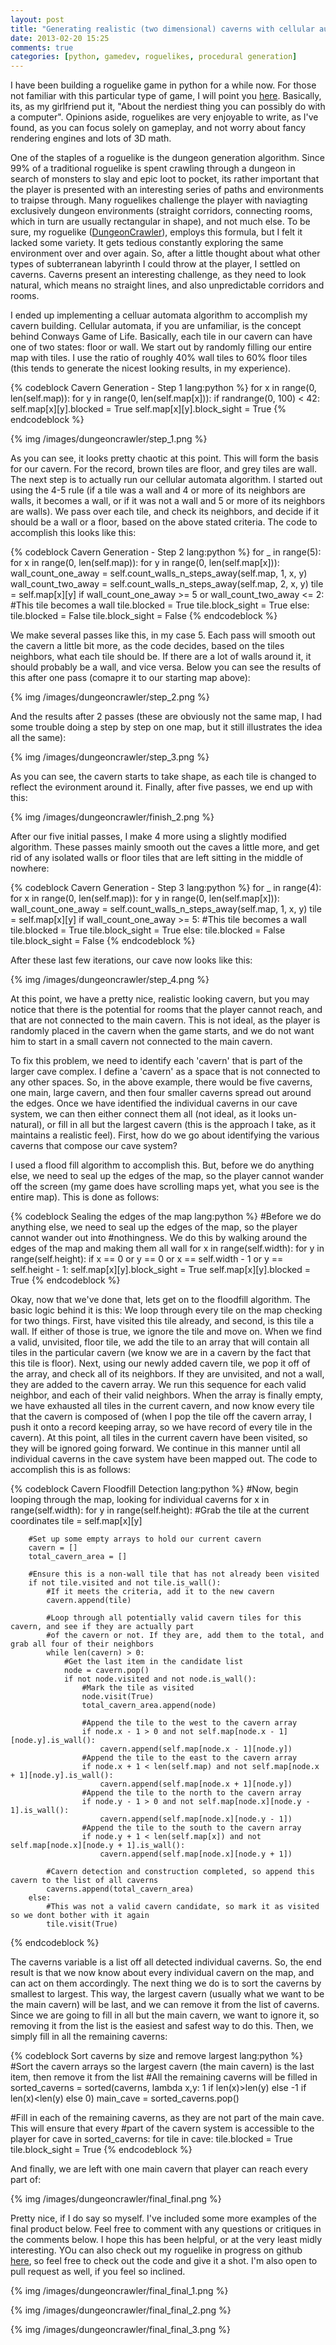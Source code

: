 ```yaml
---
layout: post
title: "Generating realistic (two dimensional) caverns with cellular automata"
date: 2013-02-20 15:25
comments: true
categories: [python, gamedev, roguelikes, procedural generation] 
---
```

I have been building a roguelike game in python for a while now. For
those not familiar with this particular type of game, I will point you
[here](http://en.wikipedia.org/wiki/Roguelike). Basically, its, as my
girlfriend put it, "About the nerdiest thing you can possibly do with a
computer". Opinions aside, roguelikes are very enjoyable to write, as
I've found, as you can focus solely on gameplay, and not worry about
fancy rendering engines and lots of 3D math.
<!-- more -->
One of the staples of a roguelike is the dungeon generation algorithm.
Since 99% of a traditional roguelike is spent crawling through a dungeon
in search of monsters to slay and epic loot to pocket, its rather
important that the player is presented with an interesting series of
paths and environments to traipse through. Many roguelikes challenge the
player with naviagting exclusively dungeon environments (straight
corridors, connecting rooms, which in turn are usually rectangular in
shape), and not much else. To be sure, my roguelike ([DungeonCrawler](https://github.com/jcerise/DungeonCrawler)), 
employs this formula, but I felt it lacked some variety. It gets tedious
constantly exploring the same environment over and over again. So, after
a little thought about what other types of subterranean labyrinth I
could throw at the player, I settled on caverns. Caverns present an
interesting challenge, as they need to look natural, which means no
straight lines, and also unpredictable corridors and rooms.

I ended up implementing a celluar automata algorithm to accomplish my
cavern building. Cellular automata, if you are unfamiliar, is the
concept behind Conways Game of Life. Basically, each tile in our cavern
can have one of two states: floor or wall. We start out by randomly
filling our entire map with tiles. I use the ratio of roughly 40% wall
tiles to 60% floor tiles (this tends to generate the nicest looking
results, in my experience).

{% codeblock Cavern Generation - Step 1 lang:python %}
for x in range(0, len(self.map)):
    for y in range(0, len(self.map[x])):
        if randrange(0, 100) < 42:
            self.map[x][y].blocked = True
            self.map[x][y].block_sight = True
{% endcodeblock %}

{% img /images/dungeoncrawler/step_1.png %}

As you can see, it looks pretty chaotic at this point. This will form
the basis for our cavern. For the record, brown tiles are floor, and
grey tiles are wall. The next step is to actually run our cellular
automata algorithm. I started out using the 4-5 rule (if a tile was a
wall and 4 or more of its neighbors are walls, it becomes a wall, or if
it was not a wall and 5 or more of its neighbors are walls). We pass
over each tile, and check its neighbors, and decide if it should be a
wall or a floor, based on the above stated criteria. The code to
accomplish this looks like this:

{% codeblock Cavern Generation - Step 2 lang:python %}
for _ in range(5):
    for x in range(0, len(self.map)):
        for y in range(0, len(self.map[x])):
            wall_count_one_away = self.count_walls_n_steps_away(self.map, 1, x, y)
            wall_count_two_away = self.count_walls_n_steps_away(self.map, 2, x, y)
            tile = self.map[x][y]
            if wall_count_one_away >= 5 or wall_count_two_away <= 2:
                #This tile becomes a wall
                tile.blocked = True
                tile.block_sight = True
            else:
                tile.blocked = False
                tile.block_sight = False
{% endcodeblock %}

We make several passes like this, in my case 5. Each pass will smooth
out the cavern a little bit more, as the code decides, based on the
tiles neighbors, what each tile should be. If there are a lot of walls
around it, it should probably be a wall, and vice versa. Below you can
see the results of this after one pass (comapre it to our starting map
above):

{% img /images/dungeoncrawler/step_2.png %}

And the results after 2 passes (these are obviously not the same map, I
had some trouble doing a step by step on one map, but it still
illustrates the idea all the same):

{% img /images/dungeoncrawler/step_3.png %}

As you can see, the cavern starts to take shape, as each tile is changed
to reflect the evironment around it. Finally, after five passes, we end
up with this:

{% img /images/dungeoncrawler/finish_2.png %}

After our five initial passes, I make 4 more using a slightly modified
algorithm. These passes mainly smooth out the caves a little more, and
get rid of any isolated walls or floor tiles that are left sitting in
the middle of nowhere:

{% codeblock Cavern Generation - Step 3 lang:python %}
for _ in range(4):
    for x in range(0, len(self.map)):
        for y in range(0, len(self.map[x])):
            wall_count_one_away = self.count_walls_n_steps_away(self.map, 1, x, y)
            tile = self.map[x][y]
            if wall_count_one_away >= 5:
                #This tile becomes a wall
                tile.blocked = True
                tile.block_sight = True
            else:
                tile.blocked = False
                tile.block_sight = False
{% endcodeblock %}

After these last few iterations, our cave now looks like this:

{% img /images/dungeoncrawler/step_4.png %} 

At this point, we have a pretty nice, realistic looking cavern,
but you may notice that there is the potential for rooms that the player
cannot reach, and that are not connected to the main cavern. This is not
ideal, as the player is randomly placed in the cavern when the game
starts, and we do not want him to start in a small cavern not connected
to the main cavern.

To fix this problem, we need to identify each 'cavern' that is part of
the larger cave complex. I define a 'cavern' as a space that is not
connected to any other spaces. So, in the above example, there would be
five caverns, one main, large cavern, and then four smaller caverns
spread out around the edges. Once we have identified the individual caverns in our cave
system, we can then either connect them all (not ideal, as it looks
un-natural), or fill in all but the largest cavern (this is the approach
I take, as it maintains a realistic feel). First, how do we go about
identifying the various caverns that compose our cave system?

I used a flood fill algorithm to accomplish this. But, before we do
anything else, we need to seal up the edges of the map, so the player
cannot wander off the screen (my game does have scrolling maps yet, what
you see is the entire map). This is done as follows:

{% codeblock Sealing the edges of the map lang:python %}
#Before we do anything else, we need to seal up the edges of the map, so the player cannot wander out into
#nothingness. We do this by walking around the edges of the map and making them all wall
for x in range(self.width):
    for y in range(self.height):
        if x == 0 or y == 0 or x == self.width - 1 or y == self.height - 1:
            self.map[x][y].block_sight = True
            self.map[x][y].blocked = True
{% endcodeblock %}

Okay, now that we've done that, lets get on to the floodfill algorithm.
The basic logic behind it is this: We loop through every tile on the map
checking for two things. First, have visited this tile already, and
second, is this tile a wall. If either of those is true, we ignore the
tile and move on. When we find a valid, unvisited, floor tile, we add
the tile to an array that will contain all tiles in the particular
cavern (we know we are in a cavern by the fact that this tile is floor).
Next, using our newly added cavern tile, we pop it off of the array, and
check all of its neighbors. If they are unvisited, and not a wall, they
are added to the cavern array. We run this sequence for each valid
neighbor, and each of their valid neighbors. When the array is finally
empty, we have exhausted all tiles in the current cavern, and now know
every tile that the cavern is composed of (when I pop the tile off the
cavern array, I push it onto a record keeping array, so we have record
of every tile in the cavern). At this point, all tiles in the current
cavern have been visited, so they will be ignored going forward. We
continue in this manner until all individual caverns in the cave system
have been mapped out. The code to accomplish this is as follows:

{% codeblock Cavern Floodfill Detection lang:python %}
#Now, begin looping through the map, looking for individual caverns
for x in range(self.width):
    for y in range(self.height):
        #Grab the tile at the current coordinates
        tile = self.map[x][y]

        #Set up some empty arrays to hold our current cavern
        cavern = []
        total_cavern_area = []

        #Ensure this is a non-wall tile that has not already been visited
        if not tile.visited and not tile.is_wall():
            #If it meets the criteria, add it to the new cavern
            cavern.append(tile)

            #Loop through all potentially valid cavern tiles for this cavern, and see if they are actually part
            #of the cavern or not. If they are, add them to the total, and grab all four of their neighbors
            while len(cavern) > 0:
                #Get the last item in the candidate list
                node = cavern.pop()
                if not node.visited and not node.is_wall():
                    #Mark the tile as visited
                    node.visit(True)
                    total_cavern_area.append(node)

                    #Append the tile to the west to the cavern array
                    if node.x - 1 > 0 and not self.map[node.x - 1][node.y].is_wall():
                        cavern.append(self.map[node.x - 1][node.y])
                    #Append the tile to the east to the cavern array
                    if node.x + 1 < len(self.map) and not self.map[node.x + 1][node.y].is_wall():
                        cavern.append(self.map[node.x + 1][node.y])
                    #Append the tile to the north to the cavern array
                    if node.y - 1 > 0 and not self.map[node.x][node.y - 1].is_wall():
                        cavern.append(self.map[node.x][node.y - 1])
                    #Append the tile to the south to the cavern array
                    if node.y + 1 < len(self.map[x]) and not self.map[node.x][node.y + 1].is_wall():
                        cavern.append(self.map[node.x][node.y + 1])

            #Cavern detection and construction completed, so append this cavern to the list of all caverns
            caverns.append(total_cavern_area)
        else:
            #This was not a valid cavern candidate, so mark it as visited so we dont bother with it again
            tile.visit(True)
{% endcodeblock %}

The caverns variable is a list off all detected individual caverns. So,
the end result is that we now know about every individual cavern on the
map, and can act on them accordingly. The next thing we do is to sort
the caverns by smallest to largest. This way, the largest cavern
(usually what we want to be the main cavern) will be last, and we can
remove it from the list of caverns. Since we are going to fill in all
but the main cavern, we want to ignore it, so removing it from the list
is the easiest and safest way to do this. Then, we simply fill in all
the remaining caverns:

{% codeblock Sort caverns by size and remove largest lang:python %}
#Sort the cavern arrays so the largest cavern (the main cavern) is the last item, then remove it from the list
#All the remaining caverns will be filled in
sorted_caverns = sorted(caverns, lambda x,y: 1 if len(x)>len(y) else -1 if len(x)<len(y) else 0)
main_cave = sorted_caverns.pop()

#Fill in each of the remaining caverns, as they are not part of the main cave. This will ensure that every
#part of the cavern system is accessible to the player
for cave in sorted_caverns:
    for tile in cave:
        tile.blocked = True
        tile.block_sight = True
{% endcodeblock %}

And finally, we are left with one main cavern that player can reach
every part of: 

{% img /images/dungeoncrawler/final_final.png %}

Pretty nice, if I do say so myself. I've included some more examples of
the final product below. Feel free to comment with any questions or
critiques in the comments below. I hope this has been helpful, or at the
very least midly interesting. YOu can also check out my roguelike in
progress on github [here](https://github.com/jcerise/DungeonCrawler), so
feel free to check out the code and give it a shot. I'm also open to
pull request as well, if you feel so inclined.

{% img /images/dungeoncrawler/final_final_1.png %}

{% img /images/dungeoncrawler/final_final_2.png %}

{% img /images/dungeoncrawler/final_final_3.png %}
